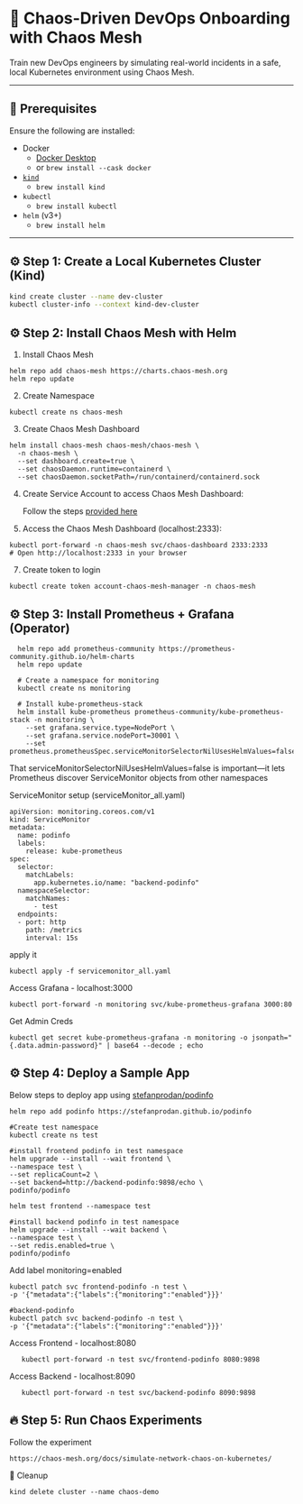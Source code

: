 # 🚀 Chaos-Driven DevOps Onboarding with Chaos Mesh

Train new DevOps engineers by simulating real-world incidents in a safe, local Kubernetes environment using Chaos Mesh.

---

## 🧰 Prerequisites

Ensure the following are installed:

- Docker
  - [Docker Desktop](https://www.docker.com/products/docker-desktop/)
  - or `brew install --cask docker`
- [`kind`](https://kind.sigs.k8s.io/)
  - `brew install kind`
- `kubectl`
  - `brew install kubectl`
- `helm` (v3+)
   - `brew install helm` 

---

## ⚙️ Step 1: Create a Local Kubernetes Cluster (Kind)

```bash
kind create cluster --name dev-cluster
kubectl cluster-info --context kind-dev-cluster
```
## ⚙️ Step 2: Install Chaos Mesh with Helm
1. Install Chaos Mesh
```
helm repo add chaos-mesh https://charts.chaos-mesh.org
helm repo update
```
2. Create Namespace
```
kubectl create ns chaos-mesh
```
3. Create Chaos Mesh Dashboard
```
helm install chaos-mesh chaos-mesh/chaos-mesh \
  -n chaos-mesh \
  --set dashboard.create=true \
  --set chaosDaemon.runtime=containerd \
  --set chaosDaemon.socketPath=/run/containerd/containerd.sock
```
4. Create Service Account to access Chaos Mesh Dashboard:
   
   Follow the steps [provided here](https://chaos-mesh.org/docs/manage-user-permissions/)
6. Access the Chaos Mesh Dashboard (localhost:2333):
```
kubectl port-forward -n chaos-mesh svc/chaos-dashboard 2333:2333
# Open http://localhost:2333 in your browser
```
7. Create token to login
```
kubectl create token account-chaos-mesh-manager -n chaos-mesh
```
## ⚙️ Step 3: Install Prometheus + Grafana (Operator)

  ```
    helm repo add prometheus-community https://prometheus-community.github.io/helm-charts
    helm repo update

    # Create a namespace for monitoring
    kubectl create ns monitoring

    # Install kube-prometheus-stack
    helm install kube-prometheus prometheus-community/kube-prometheus-stack -n monitoring \
      --set grafana.service.type=NodePort \
      --set grafana.service.nodePort=30001 \
      --set prometheus.prometheusSpec.serviceMonitorSelectorNilUsesHelmValues=false 

   ```
That serviceMonitorSelectorNilUsesHelmValues=false is important—it lets Prometheus discover ServiceMonitor objects from other namespaces

ServiceMonitor setup (serviceMonitor_all.yaml)
```
apiVersion: monitoring.coreos.com/v1
kind: ServiceMonitor
metadata:
  name: podinfo
  labels:
    release: kube-prometheus  
spec:
  selector:
    matchLabels:
      app.kubernetes.io/name: "backend-podinfo"
  namespaceSelector:
    matchNames:
      - test
  endpoints:
  - port: http
    path: /metrics
    interval: 15s
```
apply it
```
kubectl apply -f servicemonitor_all.yaml

```
   Access Grafana - localhost:3000
   ```
   kubectl port-forward -n monitoring svc/kube-prometheus-grafana 3000:80
   ```
   Get Admin Creds
   ```
   kubectl get secret kube-prometheus-grafana -n monitoring -o jsonpath="{.data.admin-password}" | base64 --decode ; echo
   ```
## ⚙️ Step 4: Deploy a Sample App

Below steps to deploy app using [stefanprodan/podinfo](https://github.com/stefanprodan/podinfo/tree/master?tab=readme-ov-file#helm)
```
helm repo add podinfo https://stefanprodan.github.io/podinfo

#Create test namespace
kubectl create ns test

#install frontend podinfo in test namespace
helm upgrade --install --wait frontend \
--namespace test \
--set replicaCount=2 \
--set backend=http://backend-podinfo:9898/echo \
podinfo/podinfo

helm test frontend --namespace test

#install backend podinfo in test namespace
helm upgrade --install --wait backend \
--namespace test \
--set redis.enabled=true \
podinfo/podinfo

```
Add label monitoring=enabled
```
kubectl patch svc frontend-podinfo -n test \
-p '{"metadata":{"labels":{"monitoring":"enabled"}}}'

#backend-podinfo
kubectl patch svc backend-podinfo -n test \
-p '{"metadata":{"labels":{"monitoring":"enabled"}}}'
```
Access Frontend - localhost:8080
```
   kubectl port-forward -n test svc/frontend-podinfo 8080:9898
```
Access Backend - localhost:8090
```
   kubectl port-forward -n test svc/backend-podinfo 8090:9898
```
## 🔥 Step 5: Run Chaos Experiments
Follow the experiment 
~~~
https://chaos-mesh.org/docs/simulate-network-chaos-on-kubernetes/
~~~

🧹 Cleanup
```
kind delete cluster --name chaos-demo
```
